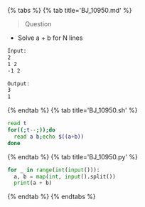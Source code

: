 {% tabs %}
{% tab title='BJ_10950.md' %}

> Question

* Solve a + b for N lines

```txt
Input:
2
1 2
-1 2

Output:
3
1
```

{% endtab %}
{% tab title='BJ_10950.sh' %}

```sh
read t
for((;t--;));do
  read a b;echo $((a+b))
done
```

{% endtab %}
{% tab title='BJ_10950.py' %}

```py
for _ in range(int(input())):
  a, b = map(int, input().split())
  print(a + b)
```

{% endtab %}
{% endtabs %}
